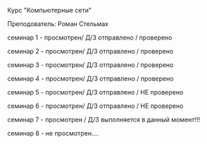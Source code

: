 Курс "Компьютерные сети"

Преподователь: Роман Стельмах

семинар 1 - просмотрен/ Д/З отправлено / проверено

семинар 2 - просмотрен/ Д/З отправлено / проверено

семинар 3 - просмотрен/ Д/З отправлено / проверено

семинар 4 - просмотрен/ Д/З отправлено / проверено

семинар 5 - просмотрен/ Д/З отправлено / НЕ проверено

семинар 6 - просмотрен/ Д/З отправлено / НЕ проверено

семинар 7 - просмотрен / Д/З выполняется в данный момент!!!

семинар 8 - не просмотрен....